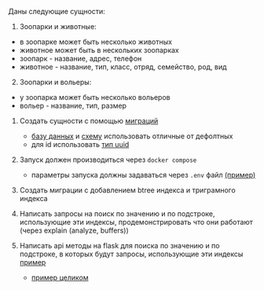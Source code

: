 Даны следующие сущности:

1. Зоопарки и животные:

- в зоопарке может быть несколько животных
- животное может быть в нескольких зоопарках
- зоопарк - название, адрес, телефон
- животное - название, тип, класс, отряд, семейство, род, вид

2. Зоопарки и вольеры:

- у зоопарка может быть несколько вольеров
- вольер - название, тип, размер

1. Создать сущности с помощью [миграций](https://github.com/sirius-db-dev/db-docs/blob/crud_example/docker-compose.yml#L16)
    - [базу данных](https://github.com/sirius-db-dev/db-docs/blob/crud_example/.env#L3) и [схему](https://github.com/sirius-db-dev/db-docs/blob/crud_example/migrations/202402281911_InitializeData.sql#L5) использовать отличные от дефолтных
    - для id использовать [тип uuid](https://sirius-db-dev.github.io/db-docs/docs/postgresql/uuid)

2. Запуск должен производиться через `docker compose`
    - параметры запуска должны задаваться через `.env` файл [(пример)](https://github.com/sirius-db-dev/db-docs/blob/crud_example/.env)

3. Создать миграции с добавлением btree индекса и триграмного индекса

4. Написать запросы на поиск по значению и по подстроке, использующие эти индексы, продемонстрировать что они работают (через explain (analyze, buffers))

5. Написать api методы на flask для поиска по значению и по подстроке, в которых будут запросы, использующие эти индексы [пример](https://github.com/sirius-db-dev/db-docs/commit/1508a8e8a2c6e6da4ccb09cef8374aa9cd6fb624)
    - [пример целиком](https://github.com/sirius-db-dev/db-docs/tree/crud_example)

